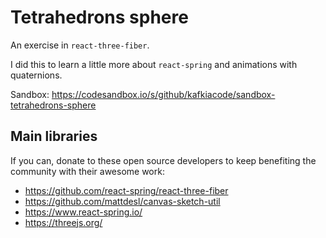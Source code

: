 # Tetrahedrons sphere
An exercise in `react-three-fiber`.

I did this to learn a little more about `react-spring` and animations with quaternions.

Sandbox: https://codesandbox.io/s/github/kafkiacode/sandbox-tetrahedrons-sphere


## Main libraries
If you can, donate to these open source developers to keep benefiting the community with their awesome work:

- https://github.com/react-spring/react-three-fiber
- https://github.com/mattdesl/canvas-sketch-util
- https://www.react-spring.io/
- https://threejs.org/
